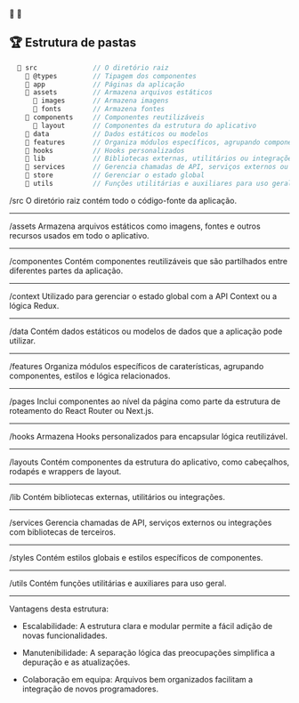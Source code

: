  


 📁
 📂

## 🏆 Estrutura de pastas ##

```js
  📂 src              // O diretório raiz
    📁 @types         // Tipagem dos componentes
    📂 app            // Páginas da aplicação
    📂 assets         // Armazena arquivos estáticos
      📁 images       // Armazena imagens
      📁 fonts        // Armazena fontes
    📂 components     // Componentes reutilizáveis
      📁 layout       // Componentes da estrutura do aplicativo
    📁 data           // Dados estáticos ou modelos
    📁 features       // Organiza módulos específicos, agrupando componentes e lógica.
    📁 hooks          // Hooks personalizados
    📁 lib            // Bibliotecas externas, utilitários ou integrações
    📁 services       // Gerencia chamadas de API, serviços externos ou integrações
    📁 store          // Gerenciar o estado global
    📁 utils          // Funções utilitárias e auxiliares para uso geral
```

/src
O diretório raiz contém todo o código-fonte da aplicação.

---------------------

/assets
Armazena arquivos estáticos como imagens, fontes e outros recursos usados em todo o aplicativo.

---------------------
/componentes
Contém componentes reutilizáveis que são partilhados entre diferentes partes da aplicação.

---------------------

/context
Utilizado para gerenciar o estado global com a API Context ou a lógica Redux.

---------------------

/data
Contém dados estáticos ou modelos de dados que a aplicação pode utilizar.

---------------------

/features
Organiza módulos específicos de caraterísticas, agrupando componentes, estilos e lógica relacionados.

---------------------

/pages
Inclui componentes ao nível da página como parte da estrutura de roteamento do React Router ou Next.js.

---------------------

/hooks
Armazena Hooks personalizados para encapsular lógica reutilizável.

---------------------

/layouts
Contém componentes da estrutura do aplicativo, como cabeçalhos, rodapés e wrappers de layout.

---------------------

/lib
Contém bibliotecas externas, utilitários ou integrações.

---------------------

/services
Gerencia chamadas de API, serviços externos ou integrações com bibliotecas de terceiros.

---------------------

/styles
Contém estilos globais e estilos específicos de componentes.

---------------------

/utils
Contém funções utilitárias e auxiliares para uso geral.

---------------------

Vantagens desta estrutura:

- Escalabilidade: A estrutura clara e modular permite a fácil adição de novas funcionalidades.

- Manutenibilidade: A separação lógica das preocupações simplifica a depuração e as atualizações.

- Colaboração em equipa: Arquivos bem organizados facilitam a integração de novos programadores.

